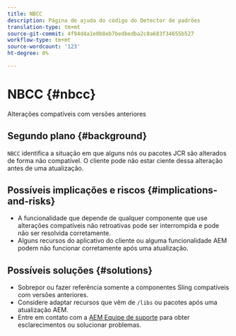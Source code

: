 ```yaml
---
title: NBCC
description: Página de ajuda do código do Detector de padrões
translation-type: tm+mt
source-git-commit: 4f94d4a1e0b8eb7bedbedba2c8a683f34655b527
workflow-type: tm+mt
source-wordcount: '123'
ht-degree: 0%

---
```



# NBCC {#nbcc}

Alterações compatíveis com versões anteriores

## Segundo plano {#background}

`NBCC` identifica a situação em que alguns nós ou pacotes JCR são alterados de forma não compatível. O cliente pode não estar ciente dessa alteração antes de uma atualização.

## Possíveis implicações e riscos {#implications-and-risks}

* A funcionalidade que depende de qualquer componente que use alterações compatíveis não retroativas pode ser interrompida e pode não ser resolvida corretamente.
* Alguns recursos do aplicativo do cliente ou alguma funcionalidade AEM podem não funcionar corretamente após uma atualização.

## Possíveis soluções {#solutions}

* Sobrepor ou fazer referência somente a componentes Sling compatíveis com versões anteriores.
* Considere adaptar recursos que vêm de `/libs` ou pacotes após uma atualização AEM.
* Entre em contato com a [AEM Equipe de suporte](https://helpx.adobe.com/enterprise/using/support-for-experience-cloud.html) para obter esclarecimentos ou solucionar problemas.
